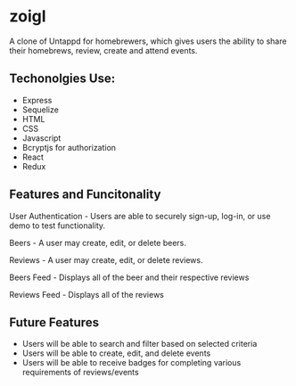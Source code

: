 # zoigl

A clone of Untappd for homebrewers, which gives users the ability to share their homebrews, review, create and attend events.

## Techonolgies Use:
  * Express
  * Sequelize
  * HTML
  * CSS
  * Javascript
  * Bcryptjs for authorization
  * React
  * Redux

## Features and Funcitonality

User Authentication - Users are able to securely sign-up, log-in, or use demo to test functionality.

Beers - A user may create, edit, or delete beers.

Reviews - A user may create, edit, or delete reviews.

Beers Feed - Displays all of the beer and their respective reviews

Reviews Feed - Displays all of the reviews 


## Future Features
  * Users will be able to search and filter based on selected criteria
  * Users will be able to create, edit, and delete events
  * Users will be able to receive badges for completing various requirements of reviews/events

